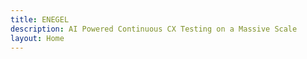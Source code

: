 ```yaml
---
title: ENEGEL
description: AI Powered Continuous CX Testing on a Massive Scale
layout: Home
---
```

